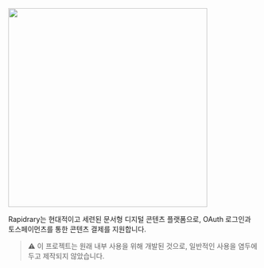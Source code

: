 <img src="https://github.com/user-attachments/assets/de50845d-615e-47e8-b38b-d46d78b316ca" width="400">

Rapidrary는 현대적이고 세련된 문서형 디지털 콘텐츠 플랫폼으로, OAuth 로그인과 토스페이먼츠를 통한 콘텐츠 결제를 지원합니다.

> ⚠️ 이 프로젝트는 원래 내부 사용을 위해 개발된 것으로, 일반적인 사용을 염두에 두고 제작되지 않았습니다.
